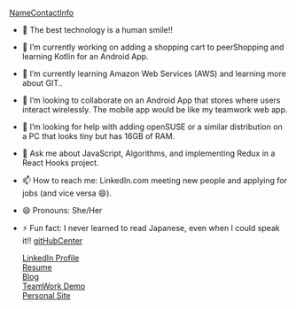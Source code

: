 [NameContactInfo](https://user-images.githubusercontent.com/3753305/153987330-b349ec7e-f6a7-47dc-a4b2-81af40cf47cf.jpg)
- 👋 The best technology is a human smile!!

- 🔭 I’m currently working on adding a shopping cart to peerShopping and learning Kotlin for an Android App.
- 🌱 I’m currently learning Amazon Web Services (AWS) and learning more about GIT..
- 👯 I’m looking to collaborate on an Android App that stores where users interact wirelessly. The mobile app would be like my teamwork web app.
- 🤔 I’m looking for help with adding openSUSE or a similar distribution on a PC that looks tiny but has 16GB of RAM.
- 💬 Ask me about JavaScript, Algorithms, and implementing Redux in a React Hooks project.
- 📫 How to reach me: LinkedIn.com meeting new people and applying for jobs (and vice versa 😄).
- 😄 Pronouns: She/Her
- ⚡ Fun fact: I never learned to read Japanese, even when I could speak it!!
[gitHubCenter](https://user-images.githubusercontent.com/3753305/153987451-bf4f8deb-3467-4ae3-b929-b1771b521423.jpg)

    <div>                         
      <a href="https://www.linkedin.com/in/nwawe">LinkedIn Profile</a>
    </div>
    <div>
      <a href="https://docs.google.com/document/d/1XLrN9QmXkxd33wWWkeeSWLQOTQvKR0qQOHywNNJ_ey8/edit?usp=sharing">Resume</a>
    </div>
    <div>
      <a href="https://medium.com/@JaeNwawe">Blog</a>
    </div>
    <div>
      <a href= "https://youtu.be/1mru3KUyTGw" >TeamWork Demo</a>
    </div>
    <div>
      <a href="https://jaenwawe.github.io/jaewalk/">Personal Site</a>
  </div>

